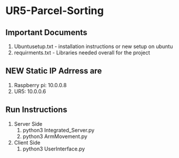 # UR5-Parcel-Sorting

## Important Documents ##
1) Ubuntusetup.txt - installation instructions or new setup on ubuntu
2) requirments.txt - Libraries needed overall for the project

## NEW Static IP Adrress are ## 
1) Raspberry pi: 10.0.0.8
2) UR5: 10.0.0.6

## Run Instructions ## 
1) Server Side
   1. python3 Integrated_Server.py
   2. python3 ArmMovement.py
2) Client Side
   1. python3 UserInterface.py 

